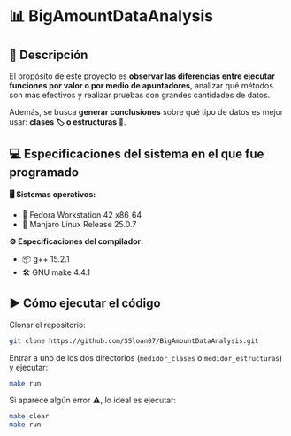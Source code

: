 # 📊 BigAmountDataAnalysis  

## 📝 Descripción  
El propósito de este proyecto es **observar las diferencias entre ejecutar funciones por valor o por medio de apuntadores**, analizar qué métodos son más efectivos y realizar pruebas con grandes cantidades de datos.  

Además, se busca **generar conclusiones** sobre qué tipo de datos es mejor usar: **clases 🏷️ o estructuras 🧱**.  

## 💻 Especificaciones del sistema en el que fue programado  

**🖥️ Sistemas operativos:**  
- 🐧 Fedora Workstation 42 x86_64  
- 🐧 Manjaro Linux Release 25.0.7  

**⚙️ Especificaciones del compilador:**  
- 📦 g++ 15.2.1  
- 🛠️ GNU make 4.4.1  

## ▶️ Cómo ejecutar el código  

Clonar el repositorio:  
```bash
git clone https://github.com/SSloan07/BigAmountDataAnalysis.git
```

Entrar a uno de los dos directorios (`medidor_clases` o `medidor_estructuras`) y ejecutar:
```bash
make run
```

Si aparece algún error ⚠️, lo ideal es ejecutar:

```bash
make clear
make run
```
